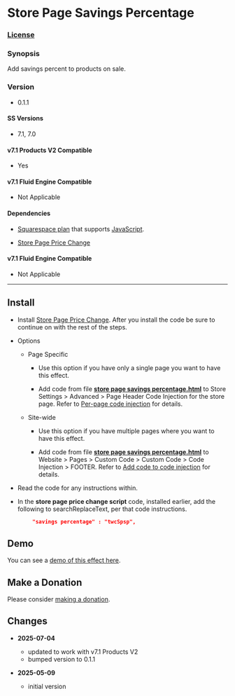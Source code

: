 # Store Page Savings Percentage

### [License][1]

### Synopsis

Add savings percent to products on sale.

### Version

  * 0.1.1

#### SS Versions

  * 7.1, 7.0

#### v7.1 Products V2 Compatible

  * Yes

#### v7.1 Fluid Engine Compatible

  * Not Applicable

#### Dependencies

  * [Squarespace plan][2] that supports [JavaScript][3].
  
  * [Store Page Price Change][4]

#### v7.1 Fluid Engine Compatible

  * Not Applicable

---

## Install

* Install [Store Page Price Change][5]. After you install the code be sure to
  continue on with the rest of the steps.
  
* Options

  * Page Specific
  
    * Use this option if you have only a single page you want to have this
      effect.
      
    * Add code from file **[store page savings percentage.html][6]** to
      Store Settings > Advanced > Page Header Code Injection for the store page.
      Refer to [Per-page code injection][7] for details.
      
  * Site-wide
  
    * Use this option if you have multiple pages where you want to have this
      effect.
      
    * Add code from file **[store page savings percentage.html][6]** to
      Website > Pages > Custom Code > Custom Code > Code Injection > FOOTER.
      Refer to [Add code to code injection][8] for details.
      
* Read the code for any instructions within.

* In the **store page price change script** code, installed earlier, add the
following to searchReplaceText, per that code instructions.

```json
        "savings percentage" : "twcSpsp",
```

## Demo

You can see a [demo of this effect here][9].

## Make a Donation

Please consider [making a donation][10].

## Changes

* **2025-07-04**

  * updated to work with v7.1 Products V2
  * bumped version to 0.1.1
  
* **2025-05-09**

  * initial version

[1]: https://github.com/tomsWebConsulting/twcsl/blob/main/LICENSE.txt#L1
[2]: https://www.squarespace.com/pricing
[3]: https://en.wikipedia.org/wiki/JavaScript
[4]: https://github.com/tomsWebConsulting/twcsl/tree/main/Page/Store/Store%20Page%20Price%20Change
[5]: https://github.com/tomsWebConsulting/twcsl/tree/main/Page/Store/Store%20Page%20Price%20Change#store-page-price-change
[6]: store%20page%20savings%20percentage.html#L1
[7]: https://support.squarespace.com/hc/en-us/articles/205815908-Using-code-injection#toc-per-page-code-injection
[8]: https://support.squarespace.com/hc/en-us/articles/205815908-Using-code-injection#toc-add-code-to-code-injection
[9]: https://toms-web-consulting-demos.squarespace.com/store-page-savings-percentage?password=twcdemos
[10]: https://github.com/tomsWebConsulting/twcsl#make-a-donation
